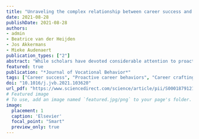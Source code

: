 ```yaml
---
title: "Unraveling the complex relationship between career success and career crafting: Exploring nonlinearity and the moderating role of learning value of the job"
date: 2021-08-28
publishDate: 2021-08-28
authors: 
- admin
- Beatrice van der Heijden
- Jos Akkermans
- Mieke Audenaert
publication_types: ["2"]
abstract: "While scholars have devoted considerable attention to proactive career behaviors, little is known about the drivers behind these behaviors. In this study, we build on conservation of resources theory to study nonlinearity in the relationship between (objective and subjective) career success and career crafting behaviors (i.e., proactive career reflection and proactive career construction) using a sample of 702 teaching staff. Both low and high levels of subjective career success related to higher levels of proactive career reflection (i.e., U-shaped relationship), whereas only high levels of subjective career success related to higher levels of proactive career construction (i.e., strengthening quadratic relationship). Moreover, learning value of the job moderated the relationship between subjective career success and both dimensions of career crafting. Our findings indicate that educational institutions should monitor and act on the perceived career success and learning value of their teaching staff to foster their career proactivity."
featured: true
publication: "*Journal of Vocational Behavior*"
tags: ["Career success", "Proactive career behaviors", "Career crafting", "Learning value of the job", "Conservation of resources"]
doi: "10.1016/j.jvb.2021.103620"
url_pdf: "https://www.sciencedirect.com/science/article/pii/S0001879121000920/pdfft?md5=2801c06b7c159bd176ce67bdbd6b7932&pid=1-s2.0-S0001879121000920-main.pdf"
# Featured image
# To use, add an image named `featured.jpg/png` to your page's folder. 
image:
  placement: 1
  caption: 'Elsevier'
  focal_point: "Smart"
  preview_only: true
---
```

